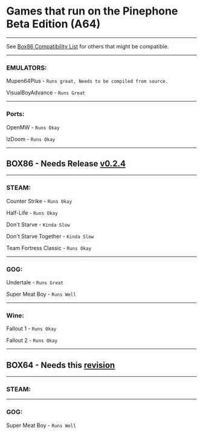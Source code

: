 # Games that run on the Pinephone Beta Edition (A64)

-----------------------------------------------------

See [Box86 Compatibility List](https://box86.org/app/) for others that might be compatible.

------------

### EMULATORS:


Mupen64Plus - ```Runs great, Needs to be compiled from source.```

VisualBoyAdvance - ```Runs Great```

---

### Ports:

OpenMW - ```Runs Okay```

lzDoom - ```Runs Okay```

------------

## BOX86 - Needs Release [v0.2.4](https://github.com/ptitSeb/box86/archive/refs/tags/v0.2.4.tar.gz)

---

### STEAM:

Counter Strike - ```Runs Okay```

Half-Life - ```Runs Okay```

Don't Starve - ```Kinda Slow```

Don't Starve Together - ```Kinda Slow```

Team Fortress Classic - ```Runs Okay```

---

### GOG:

Undertale - ```Runs Great```

Super Meat Boy - ```Runs Well```

---

### Wine:

Fallout 1 - ```Runs Okay``` 

Fallout 2 - ```Runs Okay```

--------

## BOX64 - Needs this [revision](https://github.com/ptitSeb/box64/archive/fbb534917a028aaae2dd6b79900425dbe5617112.zip)

----



### STEAM:

---
 

### GOG:

Super Meat Boy - ```Runs Well```



